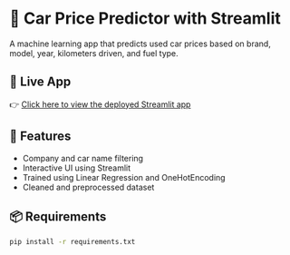 # 🚗 Car Price Predictor with Streamlit

A machine learning app that predicts used car prices based on brand, model, year, kilometers driven, and fuel type.

## 🔗 Live App

👉 [Click here to view the deployed Streamlit app](https://your-username-car-price-predictor.streamlit.app)

## 🧠 Features

- Company and car name filtering
- Interactive UI using Streamlit
- Trained using Linear Regression and OneHotEncoding
- Cleaned and preprocessed dataset

## 📦 Requirements

```bash
pip install -r requirements.txt

